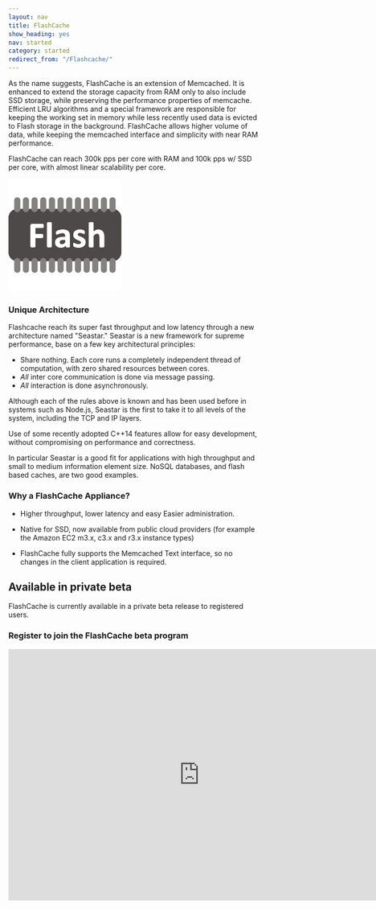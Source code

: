 ```yaml
---
layout: nav
title: FlashCache
show_heading: yes
nav: started
category: started
redirect_from: "/Flashcache/"
---
```


As the name suggests, FlashCache is an extension of Memcached.  It is enhanced to extend the storage capacity from RAM only to also include SSD storage, while preserving the performance
properties of memcache. Efficient LRU algorithms and a special framework are responsible
for keeping the working set in memory while less recently used data is evicted to Flash storage in the background. FlashCache allows higher volume of data, while keeping the memcached interface and simplicity with near RAM performance.

FlashCache can reach 300k pps per core with RAM and 100k pps w/ SSD
per core, with almost linear scalability per core.

![flash](images/flash.png)

### Unique Architecture
Flashcache reach its super fast throughput and low latency through a new
architecture named "Seastar."
Seastar is a new framework for supreme performance, base on a
few key architectural principles:


* Share nothing. Each core runs a completely independent thread of
  computation, with zero shared resources between cores.
* *All* inter core communication is done via message passing.
* *All* interaction is done asynchronously.

Although each of the rules above is known and has been used before in systems
such as Node.js, Seastar is the first to take it to all levels of the system, including the TCP and IP layers.

Use of some recently adopted C++14 features allow for easy development, without
compromising on performance and correctness.

In particular Seastar is a good fit for applications with high throughput and small to medium information element size. NoSQL databases, and flash based caches, are two good examples.

### Why a FlashCache Appliance?

* Higher  throughput, lower latency and easy Easier administration.
* Native for SSD, now available from public cloud providers (for example the Amazon EC2 m3.x, c3.x and r3.x instance types)

* FlashCache fully supports the Memcached Text interface, so no changes in the client application is required.

## Available in private beta

FlashCache is currently available in a private beta release to registered users. 

### Register to join the FlashCache beta program
<iframe src="https://docs.google.com/forms/d/19T0QVSXwAcrwGfQYAkdIqcZM9eoWfyaR_YYkdAbcziY/viewform?embedded=true" width="760" height="500" frameborder="0" marginheight="0" marginwidth="0">Loading...</iframe>

